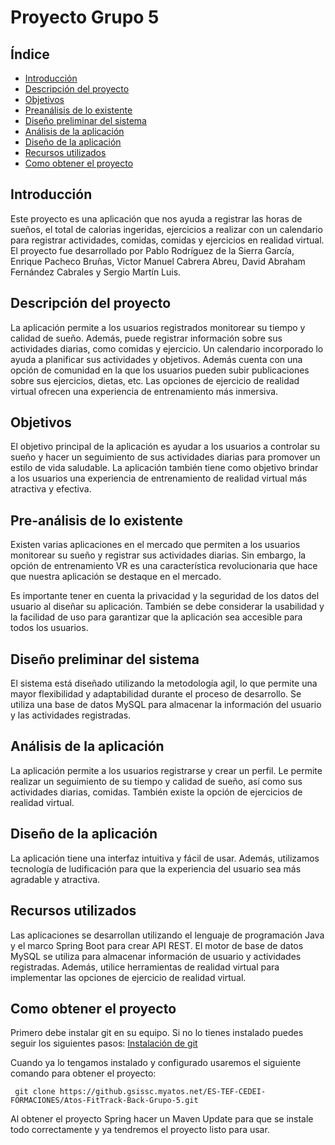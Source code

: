 # Proyecto Grupo 5

## Índice
- [Introducción](#introducción)
- [Descripción del proyecto](#descripción-del-proyecto)
- [Objetivos](#objetivos)
- [Preanálisis de lo existente](#pre-análisis-de-lo-existente)
- [Diseño preliminar del sistema](#diseño-preliminar-del-sistema)
- [Análisis de la aplicación](#análisis-de-la-aplicación)
- [Diseño de la aplicación](#diseño-de-la-aplicación)
- [Recursos utilizados](#recursos-utilizados)
- [Como obtener el proyecto](#como-obtener-el-proyecto)

## Introducción

Este proyecto es una aplicación que nos ayuda a registrar las horas de sueños, el total de calorias ingeridas, ejercicios a realizar
con un calendario para registrar actividades, comidas, comidas y ejercicios en realidad virtual. El proyecto fue desarrollado por 
Pablo Rodríguez de la Sierra García, Enrique Pacheco Bruñas, Victor Manuel Cabrera Abreu, David Abraham Fernández Cabrales y 
Sergio Martín Luis.

## Descripción del proyecto

La aplicación permite a los usuarios registrados monitorear su tiempo y calidad de sueño. Además, puede registrar 
información sobre sus actividades diarias, como comidas y ejercicio. Un calendario incorporado lo ayuda a planificar 
sus actividades y objetivos. Además cuenta con una opción de comunidad en la que los usuarios pueden subir publicaciones
sobre sus ejercicios, dietas, etc. Las opciones de ejercicio de realidad virtual ofrecen una experiencia de entrenamiento más inmersiva.

## Objetivos

El objetivo principal de la aplicación es ayudar a los usuarios a controlar su sueño y hacer un seguimiento de sus 
actividades diarias para promover un estilo de vida saludable. La aplicación también tiene como objetivo brindar a los
usuarios una experiencia de entrenamiento de realidad virtual más atractiva y efectiva.

## Pre-análisis de lo existente

Existen varias aplicaciones en el mercado que permiten a los usuarios monitorear su sueño y registrar sus actividades
diarias. Sin embargo, la opción de entrenamiento VR es una característica revolucionaria que hace que nuestra aplicación se 
destaque en el mercado.

Es importante tener en cuenta la privacidad y la seguridad de los datos del usuario al diseñar su aplicación. También se debe 
considerar la usabilidad y la facilidad de uso para garantizar que la aplicación sea accesible para todos los usuarios.

## Diseño preliminar del sistema

El sistema está diseñado utilizando la metodología agil, lo que permite una mayor flexibilidad y adaptabilidad durante el 
proceso de desarrollo. Se utiliza una base de datos MySQL para almacenar la información del usuario y las actividades registradas.

## Análisis de la aplicación

La aplicación permite a los usuarios registrarse y crear un perfil. Le permite realizar un seguimiento de su tiempo y calidad de sueño, así como sus actividades diarias, 
comidas. También existe la opción de ejercicios de realidad virtual.

## Diseño de la aplicación

La aplicación tiene una interfaz intuitiva y fácil de usar. Además, utilizamos tecnología de ludificación para que la
experiencia del usuario sea más agradable y atractiva.

## Recursos utilizados

Las aplicaciones se desarrollan utilizando el lenguaje de programación Java y el marco Spring Boot para crear API REST. 
El motor de base de datos MySQL se utiliza para almacenar información de usuario y actividades registradas. Además, utilice 
herramientas de realidad virtual para implementar las opciones de ejercicio de realidad virtual.

## Como obtener el proyecto

Primero debe instalar git en su equipo. Si no lo tienes instalado puedes seguir los siguientes pasos: [Instalación de git](https://www.hostinger.es/tutoriales/instalar-git-en-distintos-sistemas-operativos)

Cuando ya lo tengamos instalado y configurado usaremos el siguiente comando para obtener el proyecto: 

``` git clone https://github.gsissc.myatos.net/ES-TEF-CEDEI-FORMACIONES/Atos-FitTrack-Back-Grupo-5.git```

Al obtener el proyecto Spring hacer un Maven Update para que se instale todo correctamente y ya tendremos el proyecto listo para usar.
